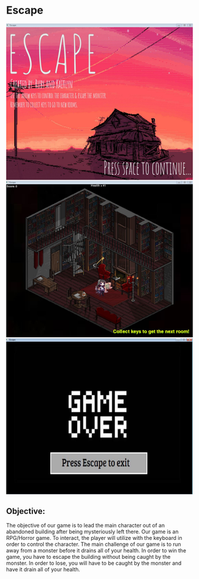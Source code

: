 # Escape
<img src="https://github.com/rcarvallo0911/Escape/blob/master/Game%20Plan/STARTER.JPG?raw=true">
<img src="https://github.com/rcarvallo0911/Escape/blob/master/Game%20Plan/GAMEPLAY.JPG?raw=true">
<img src="https://github.com/rcarvallo0911/Escape/blob/master/Game%20Plan/END.JPG?raw=true">
<h2> Objective:</h2>
<p>The objective of our game is to lead the main character out of an abandoned building after being mysteriously left there. Our game is an RPG/Horror game. To interact, the player will utilize with the keyboard in order to control the character. The main challenge of our game is to run away from a monster before it drains all of your health. In order to win the game, you have to escape the building without being caught by the monster. In order to lose, you will have to be caught by the monster and have it drain all of your health.<p>


